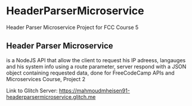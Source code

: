 # HeaderParserMicroservice

Header Parser Microservice Project for FCC Course 5

## Header Parser Microservice

is a NodeJS API that allow the client to request his IP adreess, langauges
and his system info using a route parameter, server respond with a JSON
object containing requested data, done for FreeCodeCamp APIs and Microservices Course, Project 2

Link to Glitch Server:
https://mahmoudmheisen91-headerparsermicroservice.glitch.me
